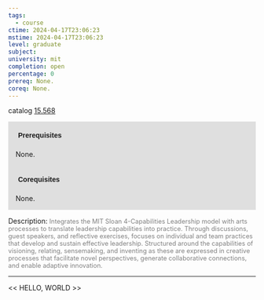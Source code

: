 ```yaml
---
tags:
  - course
ctime: 2024-04-17T23:06:23
mstime: 2024-04-17T23:06:23
level: graduate
subject: 
university: mit
completion: open
percentage: 0
prereq: None.
coreq: None.
---
```


catalog [15.568](http://student.mit.edu/catalog/m15b.html#15.568)

<span style="display: block; padding: 15px; background-color: rgb(100, 100, 100, 0.2);"><font id="m_prereq1198_0" style="display: block; font-family: Arial, sans-serif; font-weight: bold; padding: 5px">Prerequisites</font><br><span id="prereq1198_0">None.</span></span>
<span style="display: block; padding: 15px; background-color: rgb(100, 100, 100, 0.2);"><font id="m_coreq1198_0" style="display: block; font-family: Arial, sans-serif; font-weight: bold; padding: 5px">Corequisites</font><br><span id="coreq1198_0">None.</span></span>

<font style="">Description:</font>
<font style="color: grey; font-size: 0.8rem;">Integrates the MIT Sloan 4-Capabilities Leadership model with arts processes to translate leadership capabilities into practice. Through discussions, guest speakers, and reflective exercises, focuses on individual and team practices that develop and sustain effective leadership. Structured around the capabilities of visioning, relating, sensemaking, and inventing as these are expressed in creative processes that facilitate novel perspectives, generate collaborative connections, and enable adaptive innovation.</font>



---

<< HELLO, WORLD >>
